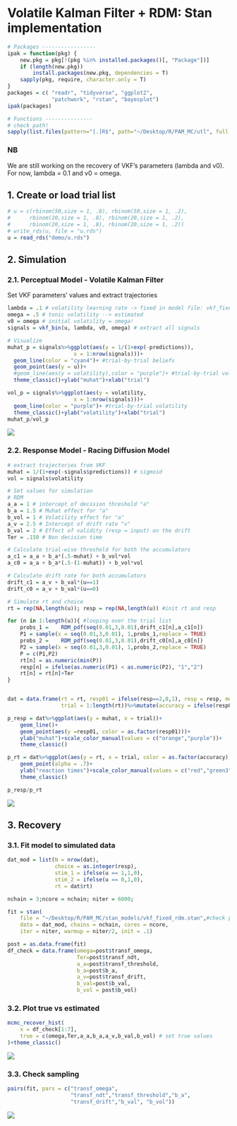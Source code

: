 Volatile Kalman Filter + RDM: Stan implementation
================

``` r
# Packages -----------------
ipak = function(pkg) {
    new.pkg = pkg[!(pkg %in% installed.packages()[, "Package"])]
    if (length(new.pkg))
        install.packages(new.pkg, dependencies = T)
    sapply(pkg, require, character.only = T)
}
packages = c( "readr", "tidyverse", "ggplot2", 
              "patchwork", "rstan", "bayesplot")
ipak(packages)

# Functions --------------- 
# check path!
sapply(list.files(pattern="[.]R$", path="~/Desktop/R/PAM_MC/utl", full.names=TRUE), source)
```

### NB

We are still working on the recovery of VKF’s parameters (lambda and
v0). For now, lambda = 0.1 and v0 = omega.

## 1. Create or load trial list

``` r
# u = c(rbinom(50,size = 1, .8), rbinom(50,size = 1, .2),
#      rbinom(20,size = 1, .8), rbinom(20,size = 1, .2),
#      rbinom(20,size = 1, .8), rbinom(20,size = 1, .2))
# write_rds(u, file = "u.rds")
u = read_rds("demo/u.rds")
```

## 2. Simulation

### 2.1. Perceptual Model - Volatile Kalman Filter

Set VKF parameters’ values and extract trajectories

``` r
lambda = .1 # volatility learning rate -> fixed in model file: vkf_fixed_rdm.stan
omega = .5 # tonic volatility --> estimated
v0 = omega # initial volatility = omega!
signals = vkf_bin(u, lambda, v0, omega) # extract all signals

# Visualize
muhat_p = signals%>%ggplot(aes(y = 1/(1+exp(-predictions)), 
                     x = 1:nrow(signals)))+
  geom_line(color = "cyan4")+ #trial-by-trial beliefs
  geom_point(aes(y = u))+ 
  #geom_line(aes(y = volatility),color = "purple")+ #trial-by-trial volatility
  theme_classic()+ylab("muhat")+xlab("trial")

vol_p = signals%>%ggplot(aes(y = volatility, 
                     x = 1:nrow(signals)))+
  geom_line(color = "purple")+ #trial-by-trial volatility
  theme_classic()+ylab("volatility")+xlab("trial")
muhat_p/vol_p
```

<img src="VKF_RDM_tutorial_files/figure-gfm/unnamed-chunk-2-1.png" style="display: block; margin: auto auto auto 0;" />

### 2.2. Response Model - Racing Diffusion Model

``` r
# extract trajectories from VKF
muhat = 1/(1+exp(-signals$predictions)) # sigmoid
vol = signals$volatility

# Set values for simulation
# RDM 
a_a = 1 # intercept of decision threshold "a"
b_a = 1.5 # Muhat effect for "a"
b_vol = 1 # Volatility effect for "a"
a_v = 2.5 # Intercept of drift rate "v"
b_val = 2 # Effect of validity (resp = input) on the drift
Ter = .150 # Non decision time

# Calculate trial-wise threshold for both the accumulators
a_c1 = a_a + b_a*(.5-muhat) + b_vol*vol
a_c0 = a_a + b_a*(.5-(1-muhat)) + b_vol*vol

# Calculate drift rate for both accumulators
drift_c1 = a_v + b_val*(u==1) 
drift_c0 = a_v + b_val*(u==0) 

# Simulate rt and choice
rt = rep(NA,length(u)); resp = rep(NA,length(u)) #init rt and resp

for (n in 1:length(u)){ #looping over the trial list
    probs_1 =    RDM_pdf(seq(0.01,3,0.01),drift_c1[n],a_c1[n])
    P1 = sample(x = seq(0.01,3,0.01), 1,probs_1,replace = TRUE)
    probs_2 =    RDM_pdf(seq(0.01,3,0.01),drift_c0[n],a_c0[n])
    P2 = sample(x = seq(0.01,3,0.01), 1,probs_2,replace = TRUE)
    P = c(P1,P2)
    rt[n] = as.numeric(min(P))
    resp[n] = ifelse(as.numeric(P1) < as.numeric(P2), "1","2")
    rt[n] = rt[n]+Ter
}


dat = data.frame(rt = rt, resp01 = ifelse(resp==2,0,1), resp = resp, muhat = muhat, stim = u,
                 trial = 1:length(rt))%>%mutate(accuracy = ifelse(resp01 == stim,1,0))

p_resp = dat%>%ggplot(aes(y = muhat, x = trial))+
    geom_line()+
    geom_point(aes(y =resp01, color = as.factor(resp01)))+
    ylab("muhat")+scale_color_manual(values = c("orange","purple"))+
    theme_classic()

p_rt = dat%>%ggplot(aes(y = rt, x = trial, color = as.factor(accuracy)))+
    geom_point(alpha = .7)+
    ylab("reaction times")+scale_color_manual(values = c("red","green3"))+
    theme_classic()

p_resp/p_rt
```

<img src="VKF_RDM_tutorial_files/figure-gfm/unnamed-chunk-3-1.png" style="display: block; margin: auto auto auto 0;" />

## 3. Recovery

### 3.1. Fit model to simulated data

``` r
dat_mod = list(N = nrow(dat),
               choice = as.integer(resp),
               stim_1 = ifelse(u == 1,1,0),
               stim_2 = ifelse(u == 0,1,0),
               rt = dat$rt)

nchain = 3;ncore = nchain; niter = 6000;

fit = stan(
    file = "~/Desktop/R/PAM_MC/stan_models/vkf_fixed_rdm.stan",#check path!!
    data = dat_mod, chains = nchain, cores = ncore,
    iter = niter, warmup = niter/2, init = .1)

post = as.data.frame(fit)
df_check = data.frame(omega=post$transf_omega,
                      Ter=post$transf_ndt,
                      a_a=post$transf_threshold,
                      b_a=post$b_a,
                      a_v=post$transf_drift,
                      b_val=post$b_val,
                      b_vol = post$b_vol)
```

### 3.2. Plot true vs estimated

``` r
mcmc_recover_hist(
    x = df_check[1:7],
    true = c(omega,Ter,a_a,b_a,a_v,b_val,b_vol) # set true values
)+theme_classic()
```

<img src="VKF_RDM_tutorial_files/figure-gfm/unnamed-chunk-5-1.png" style="display: block; margin: auto auto auto 0;" />

### 3.3. Check sampling

``` r
pairs(fit, pars = c("transf_omega",
                    "transf_ndt","transf_threshold","b_a",
                    "transf_drift","b_val", "b_vol"))
```

![](VKF_RDM_tutorial_files/figure-gfm/unnamed-chunk-6-1.png)<!-- -->
